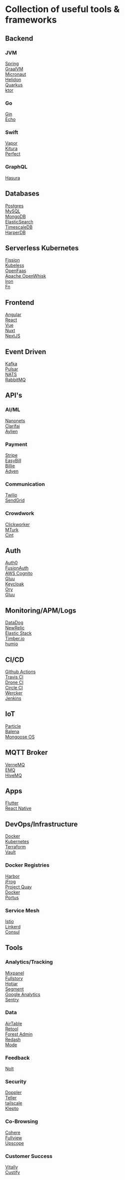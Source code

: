# Collection of useful tools & frameworks

## Backend

### JVM
[Spring](https://spring.io/)<br/>
[GraalVM](https://www.graalvm.org/)<br/>
[Micronaut](https://micronaut.io/)<br/>
[Helidon](https://helidon.io/)<br/>
[Quarkus](https://quarkus.io/)<br/>
[ktor](https://ktor.io/)<br/>

### Go
[Gin](https://gin-gonic.com/)<br/>
[Echo](https://echo.labstack.com/)<br/>

### Swift
[Vapor](https://vapor.codes/)<br/>
[Kitura](https://www.kitura.io/)<br/>
[Perfect](https://perfect.org/)<br/>

### GraphQL
[Hasura](https://hasura.io/)<br/>

## Databases
[Postgres](https://www.postgresql.org/)<br/>
[MySQL](https://www.mysql.com/de/)<br/>
[MongoDB](https://www.mongodb.com/)<br/>
[ElasticSearch](https://www.elastic.co/)<br/>
[TimescaleDB](https://www.timescale.com/)<br/>
[HarperDB](https://harperdb.io/)<br/>

## Serverless Kubernetes
[Fission](https://fission.io/)<br/>
[Kubeless](https://kubeless.io/)<br/>
[OpenFaas](https://www.openfaas.com/)<br/>
[Apache OpenWhisk](https://openwhisk.apache.org/)<br/>
[Iron](https://iron.io/)<br/>
[Fn](https://fnproject.io/)<br/>

## Frontend
[Angular](https://angular.io/)<br/>
[React](https://reactjs.org/)<br/>
[Vue](https://vuejs.org)<br/>
[Nuxt](https://nuxtjs.org/)<br/>
[NextJS](https://nextjs.org/)<br/>

## Event Driven
[Kafka](https://kafka.apache.org/)<br/>
[Pulsar](https://pulsar.apache.org/)<br/>
[NATS](https://nats.io/)<br/>
[RabbitMQ](https://www.rabbitmq.com/)<br/>

## API's

### AI/ML
[Nanonets](https://nanonets.com/)<br/>
[Clarifai](https://www.clarifai.com/)<br/>
[Aylien](https://aylien.com/)<br/>

### Payment
[Stripe](https://stripe.com)<br/>
[EasyBill](https://www.easybill.de)<br/>
[Billie](https://www.billie.io/)<br/>
[Adyen](https://www.adyen.com)<br/>

### Communication
[Twilio](https://www.twilio.com/)<br/>
[SendGrid](https://sendgrid.com/)<br/>

### Crowdwork
[Clickworker](https://www.clickworker.com/)<br/>
[MTurk](https://www.mturk.com/)<br/>
[Cint](https://www.cint.com/de/)<br/>

## Auth
[Auth0](https://auth0.com/)<br/>
[FusionAuth](https://fusionauth.io/)<br/>
[AWS Cognito](https://aws.amazon.com/cognito/)<br/>
[Gluu](https://www.gluu.org/)<br/>
[Keycloak](https://www.keycloak.org)<br/>
[Ory](https://www.ory.sh/)<br/>
[Gluu](https://www.gluu.org/)<br/>

## Monitoring/APM/Logs
[DataDog](https://www.datadoghq.com/)<br/>
[NewRelic](https://newrelic.de/)<br/>
[Elastic Stack](https://www.elastic.co/)<br/>
[Timber.io](https://timber.io)<br/>
[humio](https://www.humio.com/)<br/>

## CI/CD
[Github Actions](https://github.com/features/actions)<br/>
[Travis CI](https://travis-ci.org/)<br/>
[Drone CI](https://drone.io/)<br/>
[Circle CI](https://drone.io/)<br/>
[Wercker](https://app.wercker.com/sessions/new?return_url=%2F)<br/>
[Jenkins](https://jenkins.io/)<br/>

## IoT
[Particle](https://www.particle.io/)<br/>
[Balena](https://www.balena.io/)<br/>
[Mongoose OS](https://mongoose-os.com/)<br/>

## MQTT Broker
[VerneMQ](https://vernemq.com/)<br/>
[EMQ](https://www.emqx.io/)<br/>
[HiveMQ](https://www.hivemq.com/)<br/>

## Apps
[Flutter](https://flutter.dev/)<br/>
[React Native](https://facebook.github.io/react-native/)<br/>

## DevOps/Infrastructure
[Docker](https://www.docker.com/)<br/>
[Kubernetes](https://kubernetes.io/de/)<br/>
[Terraform](https://www.terraform.io/)<br/>
[Vault](https://www.vaultproject.io/)<br/>

### Docker Registries
[Harbor](https://goharbor.io/)<br/>
[jFrog](https://www.jfrog.com/confluence/display/RTF/Docker+Registry)<br/>
[Project Quay](https://www.projectquay.io/)<br/>
[Docker](https://docs.docker.com/registry/deploying/)<br/>
[Portus](http://port.us.org/)<br/>

### Service Mesh
[Istio](https://istio.io/)<br/>
[Linkerd](https://linkerd.io/)<br/>
[Consul](https://www.consul.io/)<br/>


## Tools

### Analytics/Tracking
[Mixpanel](https://mixpanel.com)<br/>
[Fullstory](https://www.fullstory.com)<br/>
[Hotjar](https://www.hotjar.com)<br/>
[Segment](https://segment.com)<br/>
[Google Analytics](https://analytics.google.com)<br/>
[Sentry](https://sentry.io)<br/>

### Data
[AirTable](https://airtable.com)<br/>
[Retool](https://tryretool.com)<br/>
[Forest Admin](https://www.forestadmin.com/)<br/>
[Redash](https://redash.io/)<br/>
[Mode](https://mode.com/)<br/>

### Feedback
[Nolt](https://nolt.io)<br/>

### Security
[Doppler](https://doppler.com)<br/>
[Teller](https://tlr.dev)<br/>
[tailscale](https://tailscale.com)<br/>
[Klepto](https://github.com/hellofresh/klepto)<br/>

### Co-Browsing
[Cohere](https://cohere.io)<br/>
[Fullview](https://www.fullview.io)<br/>
[Upscope](https://upscope.com)<br/>

### Customer Success
[Vitally](https://www.vitally.io)<br/>
[Custify](https://www.custify.com)<br/>
